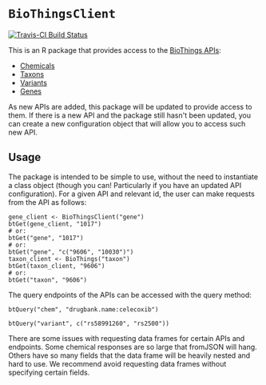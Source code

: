 # `BioThingsClient`
[![Travis-CI Build Status](https://travis-ci.org/biothings/BioThingsClient.R.svg?branch=master)](https://travis-ci.org/biothings/biothings_client.R)

This is an R package that provides access to the [BioThings APIs](biothings.io):
* [Chemicals](http://mychem.info/)
* [Taxons](http://t.biothings.io/)
* [Variants](http://myvariant.info/)
* [Genes](http://mygene.info/)

As new APIs are added, this package will be updated to provide access to them. If there is a new API and the package still hasn't been updated, you can create a new configuration object that will allow you to access such new API.

## Usage
The package is intended to be simple to use, without the need to instantiate a class object (though you can! Particularly if you have an updated API configuration). For a given API and relevant id, the user can make requests from the API as follows:
```
gene_client <- BioThingsClient("gene")
btGet(gene_client, "1017")
# or:
btGet("gene", "1017")
# or:
btGet("gene", "c("9606", "10030")")
taxon_client <- BioThings("taxon")
btGet(taxon_client, "9606")
# or:
btGet("taxon", "9606")
```

The query endpoints of the APIs can be accessed with the query method:
```
btQuery("chem", "drugbank.name:celecoxib")

btQuery("variant", c("rs58991260", "rs2500"))
```

There are some issues with requesting data frames for certain APIs and endpoints. Some chemical responses are so large that fromJSON will hang. Others have so many fields that the data frame will be heavily nested and hard to use. We recommend avoid requesting data frames without specifying certain fields.

